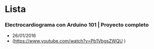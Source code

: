 
# Lista 


### Electrocardiograma con Arduino 101 | Proyecto completo

* 26/01/2016 
* (https://www.youtube.com/watch?v=Pb1VbgsZWQU )


